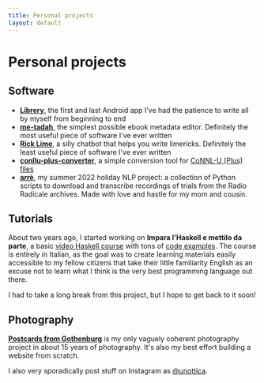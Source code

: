```yaml
---
title: Personal projects
layout: default
---
```


# Personal projects

## Software
- [__Librery__](https://github.com/harisont/Librery), the first and last Android app I've had the patience to write all by myself from beginning to end
- [__me-tadah__](https://github.com/harisont/me-tadah), the simplest possible ebook metadata editor. Definitely the most useful piece of software I've ever written
- [__Rick Lime__](https://github.com/harisont/rick-lime), a silly chatbot that helps you write limericks. Definitely the least useful piece of software I've ever written
- [__conllu-plus-converter__](https://github.com/harisont/conllu-plus-converter), a simple conversion tool for [CoNNL-U (Plus) files](https://universaldependencies.org/format.html)
- [__arrè__](https://github.com/harisont/arre), my summer 2022 holiday NLP project: a collection of Python scripts to download and transcribe recordings of trials from the Radio Radicale archives. Made with love and hastle for my mom and cousin. 

## Tutorials
About two years ago, I started working on __Impara l'Haskell e mettilo da parte__, a basic [video Haskell course](https://www.youtube.com/channel/UC6fKcYGimkXYd-N5ryesKqw) with tons of [code examples](https://github.com/harisont/imparalhaskell).
The course is entirely in Italian, as the goal was to create learning materials easily accessible to my fellow citizens that take their little familiarity English as an excuse not to learn what I think is the very best programming language out there.

I had to take a long break from this project, but I hope to get back to it soon!

## Photography
[__Postcards from Gothenburg__](https://harisont.github.io/postcards-from-gothenburg/) is my only vaguely coherent photography project in about 15 years of photography. It's also my best effort building a website from scratch. 

I also very sporadically post stuff on Instagram as [@unottica](https://www.instagram.com/unottica/).